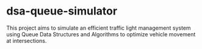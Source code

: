 # dsa-queue-simulator
This project aims to simulate an efficient traffic light management system using Queue Data Structures and Algorithms to optimize vehicle movement at intersections.